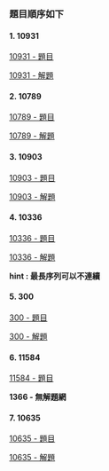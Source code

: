 
### 題目順序如下

#### 1. 10931
[10931 - 題目](https://cpe.cse.nsysu.edu.tw/cpe/file/attendance/problemPdf/10931.pdf)

[10931 - 解題](https://zerojudge.tw/ShowProblem?problemid=a132)




#### 2. 10789
[10789 - 題目](https://cpe.cse.nsysu.edu.tw/cpe/file/attendance/problemPdf/10789.pdf)

[10789 - 解題](https://zerojudge.tw/ShowProblem?problemid=a537)




#### 3. 10903
[10903 - 題目](https://cpe.cse.nsysu.edu.tw/cpe/file/attendance/problemPdf/10903.pdf)

[10903 - 解題](https://zerojudge.tw/ShowProblem?problemid=k202)




#### 4. 10336
[10336 - 題目](https://cpe.cse.nsysu.edu.tw/cpe/file/attendance/problemPdf/10336.pdf)

[10336 - 解題](https://zerojudge.tw/ShowProblem?problemid=k217)

**hint : 最長序列可以不連續**




#### 5. 300
[300 - 題目](https://cpe.cse.nsysu.edu.tw/cpe/file/attendance/problemPdf/300.pdf)

[300 - 解題](https://zerojudge.tw/ShowProblem?problemid=k217)




#### 6. 11584
[11584 - 題目](https://cpe.cse.nsysu.edu.tw/cpe/file/attendance/problemPdf/11584.pdf)

**1366 - 無解題網**




#### 7. 10635
[10635 - 題目](https://cpe.cse.nsysu.edu.tw/cpe/file/attendance/problemPdf/10635.pdf)

[10635 - 解題](https://zerojudge.tw/ShowProblem?problemid=e699)
